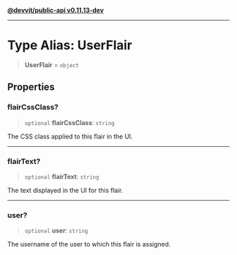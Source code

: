 [**@devvit/public-api v0.11.13-dev**](../../README.md)

---

# Type Alias: UserFlair

> **UserFlair** = `object`

## Properties

<a id="flaircssclass"></a>

### flairCssClass?

> `optional` **flairCssClass**: `string`

The CSS class applied to this flair in the UI.

---

<a id="flairtext"></a>

### flairText?

> `optional` **flairText**: `string`

The text displayed in the UI for this flair.

---

<a id="user"></a>

### user?

> `optional` **user**: `string`

The username of the user to which this flair is assigned.
